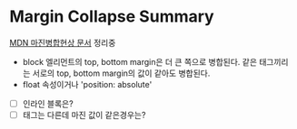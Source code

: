 # Margin Collapse Summary
[MDN 마진병합현상 문서](https://developer.mozilla.org/en-US/docs/Web/CSS/CSS_Box_Model/Mastering_margin_collapsing) 정리중  

* block 엘리먼트의 top, bottom margin은 더 큰 쪽으로 병합된다. 같은 태그끼리는 서로의 top, bottom margin의 값이 같아도 병합된다.
* float 속성이거나 'position: absolute'
* [ ] 인라인 블록은?
* [ ] 태그는 다른데 마진 값이 같은경우는?